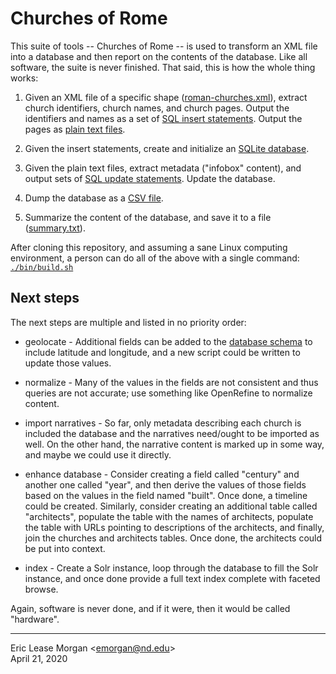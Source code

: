 # Churches of Rome

This suite of tools -- Churches of Rome -- is used to transform an XML file into a database and then report on the contents of the database. Like all software, the suite is never finished. That said, this is how the whole thing works:

   1. Given an XML file of a specific shape ([roman-churches.xml](./etc/roman-churches.xml)), extract church identifiers, church names, and church pages. Output the identifiers and names as a set of [SQL insert statements](./tmp/inserts.sql). Output the pages as [plain text files](./pages).
   
   2. Given the insert statements, create and initialize an [SQLite database](./etc/roman-churches.db).
   
   3. Given the plain text files, extract metadata ("infobox" content), and output sets of [SQL update statements](./tmp/updates.sql). Update the database.
   
   4. Dump the database as a [CSV file](./etc/roman-churches.csv).
   
   5. Summarize the content of the database, and save it to a file ([summary.txt](./summary.txt)).

After cloning this repository, and assuming a sane Linux computing environment, a person can do all of the above with a single command: [`./bin/build.sh`](./bin/build.sh)

## Next steps

The next steps are multiple and listed in no priority order:

   * geolocate - Additional fields can be added to the [database schema](./etc/schema.sql) to include latitude and longitude, and a new script could be written to update those values.
   
   * normalize - Many of the values in the fields are not consistent and thus queries are not accurate; use something like OpenRefine to normalize content.
   
   * import narratives - So far, only metadata describing each church is included the database and the narratives need/ought to be imported as well. On the other hand, the narrative content is marked up in some way, and maybe we could use it directly.
   
   * enhance database - Consider creating a field called "century" and another one called "year", and then derive the values of those fields based on the values in the field named "built". Once done, a timeline could be created. Similarly, consider creating an additional table called "architects", populate the table with the names of architects, populate the table with URLs pointing to descriptions of the architects, and finally, join the churches and architects tables. Once done, the architects could be put into context.
   
   * index - Create a Solr instance, loop through the database to fill the Solr instance, and once done provide a full text index complete with faceted browse.
   
Again, software is never done, and if it were, then it would be called "hardware".

---  
Eric Lease Morgan &lt;emorgan@nd.edu&gt;  
April 21, 2020
